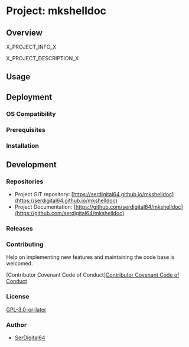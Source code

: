 # Project: mkshelldoc

## Overview

X_PROJECT_INFO_X

X_PROJECT_DESCRIPTION_X

## Usage

## Deployment

### OS Compatibility

### Prerequisites

### Installation

## Development

### Repositories

- Project GIT repository: [https://serdigital64.github.io/mkshelldoc](https://serdigital64.github.io/mkshelldoc)
- Project Documentation: [https://github.com/serdigital64/mkshelldoc](https://github.com/serdigital64/mkshelldoc)

### Releases

### Contributing

Help on implementing new features and maintaining the code base is welcomed.

[Contributor Covenant Code of Conduct][Contributor Covenant Code of Conduct](https://serdigital64.github.io/mkshelldoc/cod/)

### License

[GPL-3.0-or-later](https://www.gnu.org/licenses/gpl-3.0.txt)

### Author

- [SerDigital64](https://github.com/serdigital64)
